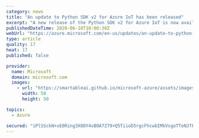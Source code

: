 ```yaml
---
category: news
title: "An update to Python SDK v2 for Azure IoT has been released"
excerpt: "A new release of the Python SDK v2 for Azure IoT is now available. This update fixes issues with reconnection logic. "
publishedDateTime: 2020-06-18T18:00:30Z
webUrl: "https://azure.microsoft.com/en-us/updates/an-update-to-python-sdk-v2-for-azure-iot-has-been-released/"
type: article
quality: 17
heat: 17
published: false

provider:
  name: Microsoft
  domain: microsoft.com
  images:
    - url: "https://smartableai.github.io/microsoft-azure/assets/images/organizations/microsoft.com-50x50.jpg"
      width: 50
      height: 50

topics:
  - Azure

secured: "iPlSSckN+vE0Ring3X0DY4vB0A7Z79+Q5TiioD5rgcFhcwbIMkVsgoTTeNJfF9HiXdl3r77WhbuEFW8LwveDe9wd69ogzwjGfZR8HJWZ0TxKSlQGguKtGzzFyRFvSGd2SY2X97VhI0p2r9GcP8ut3raj8l4is8AdHLD7M9+IjbRtsiX5/Z3M2Gn3+H44K1yfU5E20qx+MHO2Pk5gwNXTTzpRjpIwelCZ67Vpl/C8HDUxZX/k1DnoWm8WOGVIGPt7acbzn2HXRREki/+je5uuFOqyWIVFUx13WWAJqA1BUDeFnP5efiatisfQHg4jDr9Pjqv2KyRMx6FfgsAm7toIVw==;9kbCH6S2IJKu68eTuH/99Q=="
---
```


